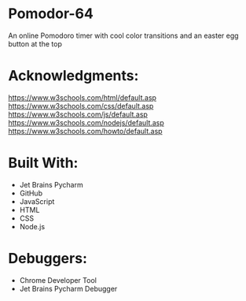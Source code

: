 # Pomodor-64
An online Pomodoro timer with cool color transitions and an easter egg button at the top

# Acknowledgments:
https://www.w3schools.com/html/default.asp
https://www.w3schools.com/css/default.asp
https://www.w3schools.com/js/default.asp
https://www.w3schools.com/nodejs/default.asp
https://www.w3schools.com/howto/default.asp

# Built With:
- Jet Brains Pycharm
- GitHub
- JavaScript
- HTML
- CSS
- Node.js

# Debuggers:
- Chrome Developer Tool
- Jet Brains Pycharm Debugger

